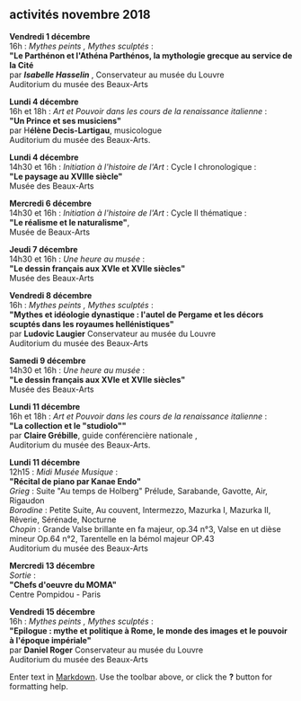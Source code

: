 ## activités novembre 2018  


 

**Vendredi 1 décembre**  
16h  : _Mythes peints , Mythes sculptés_ :  
**"Le Parthénon et l'Athéna Parthénos, la mythologie grecque au service de la Cité**  
par **_Isabelle Hasselin_** , Conservateur au musée du Louvre  
Auditorium du musée des Beaux-Arts 

**Lundi 4 décembre**   
16h et 18h : _Art et Pouvoir dans les cours de la renaissance italienne_ :  
**"Un Prince et ses musiciens"**   
par H**élène Decis-Lartigau**, musicologue  
Auditorium du musée des Beaux-Arts.  


 **Lundi 4 décembre**  
14h30 et 16h : _Initiation à l'histoire de l'Art_ : Cycle I chronologique :  
**"Le paysage au XVIIIe siècle"**  
Musée des Beaux-Arts  

**Mercredi 6 décembre**  
14h30 et 16h : _Initiation à l'histoire de l'Art_ : Cycle II thématique :  
**"Le réalisme et le naturalisme"**,  
Musée de Beaux-Arts 

**Jeudi 7 décembre**  
14h30 et 16h : _Une heure au musée_ :  
**"Le dessin français aux XVIe et XVIIe siècles"**  
Musée des Beaux-Arts   

**Vendredi 8 décembre**  
16h : _Mythes peints , Mythes sculptés_ :  
**"Mythes et idéologie dynastique : l'autel de Pergame et les décors scuptés dans les royaumes hellénistiques"**  
par **Ludovic Laugier** Conservateur au musée du Louvre  
Auditorium du musée des Beaux-Arts  

**Samedi 9 décembre**  
14h30 et 16h : _Une heure au musée_ :  
**"Le dessin français aux XVIe et XVIIe siècles"**  
Musée des Beaux-Arts  

**Lundi 11 décembre**  
16h et 18h : _Art et Pouvoir dans les cours de la renaissance italienne_ :  
**"La collection et le "studiolo""**  
par **Claire Grébille**, guide conférencière nationale ,  
Auditorium du musée des Beaux-Arts. 


**Lundi 11 décembre**  
12h15 : _Midi Musée Musique_ :  
**"Récital de piano par Kanae Endo"**  
_Grieg_ : Suite "Au temps de Holberg"
	Prélude, Sarabande, Gavotte, Air, Rigaudon  
_Borodine_ : Petite Suite, Au couvent, Intermezzo, Mazurka I, Mazurka II, Rêverie, Sérénade, Nocturne  
_Chopin_ : Grande Valse brillante en fa majeur, op.34 n°3, Valse en ut dièse mineur Op.64 n°2, Tarentelle en la bémol majeur OP.43  
Auditorium du musée des Beaux-Arts   

**Mercredi 13 décembre**  
_Sortie_ :  
**"Chefs d'oeuvre du MOMA"**  
Centre Pompidou - Paris    


**Vendredi 15 décembre**  
16h : _Mythes peints , Mythes sculptés_ :  
**"Epilogue : mythe et politique à Rome, le monde des images et le pouvoir à l'époque impériale"**  
par **Daniel Roger** Conservateur au musée du Louvre  
Auditorium du musée des Beaux-Arts

  





 

  




 










 




Enter text in [Markdown](http://daringfireball.net/projects/markdown/). Use the toolbar above, or click the **?** button for formatting help.
